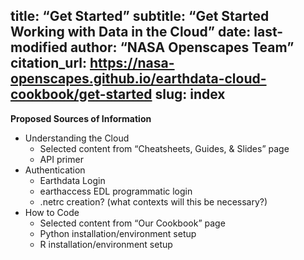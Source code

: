 title: “Get Started”
subtitle: “Get Started Working with Data in the Cloud”
date: last-modified
author: “NASA Openscapes Team”
citation_url: <https://nasa-openscapes.github.io/earthdata-cloud-cookbook/get-started>
slug: index
---

**Proposed Sources of Information**

* Understanding the Cloud
  * Selected content from “Cheatsheets, Guides, & Slides” page
  * API primer
* Authentication
  * Earthdata Login
  * earthaccess EDL programmatic login
  * .netrc creation? (what contexts will this be necessary?)
* How to Code
  * Selected content from “Our Cookbook” page
  * Python installation/environment setup
  * R installation/environment setup
